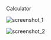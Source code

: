 Calculator

![screenshot_1](https://user-images.githubusercontent.com/36422119/50255382-b08d3280-0402-11e9-8093-9914bca52b61.png)

![screenshot_2](https://user-images.githubusercontent.com/36422119/50255405-c569c600-0402-11e9-9606-ff752f73420b.png)
